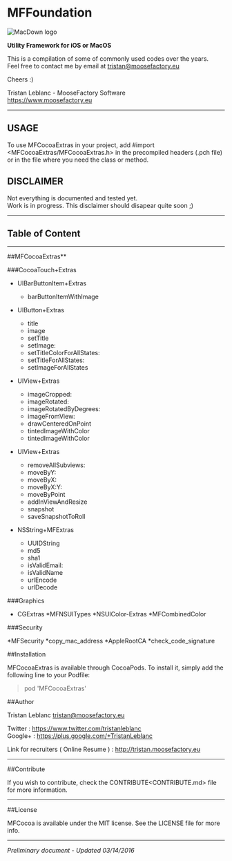 # MFFoundation

![MacDown logo](https://www.moosefactory.eu/resources/MooseFactoryRoundLogo.png)

**Utility Framework for iOS or MacOS**


This is a compilation of some of commonly used codes over the years.  
Feel free to contact me by email at <tristan@moosefactory.eu>

Cheers :)

Tristan Leblanc - MooseFactory Software  
<https://www.moosefactory.eu>

***

## USAGE

To use MFCocoaExtras in your project, add #import <MFCocoaExtras/MFCocoaExtras.h> in the precompiled headers (.pch file) or in the file where you need the class or method.

## DISCLAIMER

Not everything is documented and tested yet.  
Work is in progress. This disclaimer should disapear quite soon ;)

***

## Table of Content

***

##MFCocoaExtras**

###CocoaTouch+Extras

* UIBarButtonItem+Extras
    * barButtonItemWithImage

* UIButton+Extras
    * title
    * image
    * setTitle
    * setImage:
    * setTitleColorForAllStates:
    * setTitleForAllStates:
    * setImageForAllStates
* UIView+Extras
    * imageCropped:
    * imageRotated:
    * imageRotatedByDegrees:
    * imageFromView:
    * drawCenteredOnPoint
    * tintedImageWithColor
    * tintedImageWithColor
* UIView+Extras
    * removeAllSubviews:
    * moveByY:
    * moveByX:
    * moveByX:Y:
    * moveByPoint
    * addInViewAndResize
    * snapshot
    * saveSnapshotToRoll
* NSString+MFExtras
    * UUIDString
    * md5
    * sha1
    * isValidEmail:
    * isValidName
    * urlEncode
    * urlDecode

###Graphics

* CGExtras
    *MFNSUITypes
    *NSUIColor-Extras
    *MFCombinedColor


###Security

*MFSecurity
    *copy_mac_address
    *AppleRootCA
    *check_code_signature

##Installation

MFCocoaExtras is available through CocoaPods. To install it, simply add the following line to your Podfile:

>pod 'MFCocoaExtras'

##Author

Tristan Leblanc <tristan@moosefactory.eu>

Twitter     :	<https://www.twitter.com/tristanleblanc>  
Google+     :	<https://plus.google.com/+TristanLeblanc>  

Link for recruiters ( Online Resume ) : <http://tristan.moosefactory.eu>

***

##Contribute

If you wish to contribute, check the CONTRIBUTE<CONTRIBUTE.md> file for more information.

***

##License

MFCocoa is available under the MIT license. See the LICENSE file for more info.

***

*Preliminary document - Updated 03/14/2016*